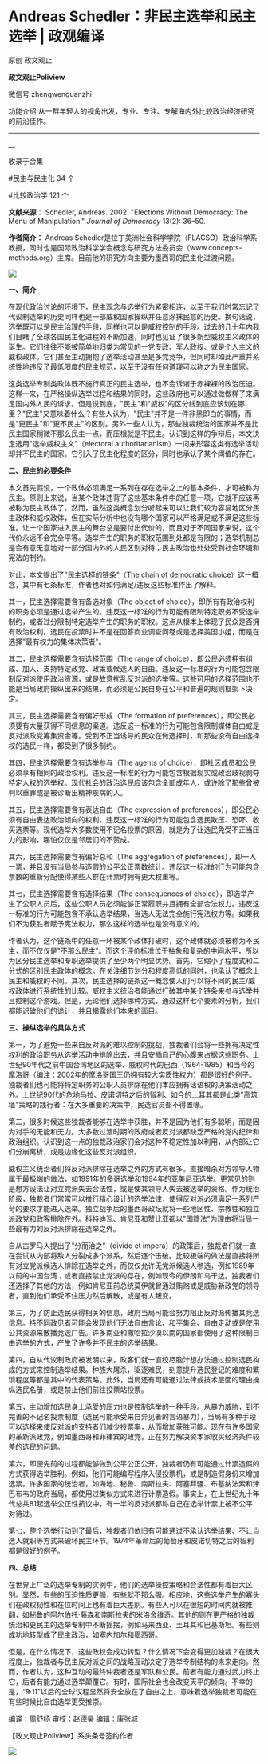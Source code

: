 

#  Andreas Schedler：非民主选举和民主选举 | 政观编译

原创 政文观止 

**政文观止Poliview** 

微信号 zhengwenguanzhi

功能介绍 从一群年轻人的视角出发，专业、专注、专解海内外比较政治经济研究的前沿佳作。

____

__

收录于合集

#民主与民主化 34 个

#比较政治学 121 个

**文献来源：** Schedler, Andreas. 2002. "Elections Without Democracy: The Menu of
Manipulation." _Journal of Democracy_ 13(2): 36–50.

  

**作者简介：** Andreas
Schedler是拉丁美洲社会科学学院（FLACSO）政治科学系教授，同时也是国际政治科学学会概念与研究方法委员会（www.concepts-
methods.org）主席。目前他的研究方向主要为墨西哥的民主化过渡问题。

![](images/253/2.png)  
  

  

  

  

 **一、简介**

  

在现代政治讨论的环境下，民主观念与选举行为紧密相连，以至于我们时常忘记了代议制选举的历史同样也是一部威权国家操纵并任意涂抹民意的历史。换句话说，选举既可以是民主治理的手段，同样也可以是威权控制的手段。过去的几十年内我们目睹了全球各国民主化进程的不断加速，同时也见证了很多新型威权主义政体的诞生。它们往往不能被简单地归类为常见的一党专政、军人政权、或是个人主义的威权政体。它们甚至主动拥抱了选举活动甚至是多党竞争，但同时却如此严重并系统性地违反了最低限度的民主规范，以至于没有任何道理可以称之为民主国家。

  

这类选举专制类政体既不施行真正的民主选举，也不会诉诸于赤裸裸的政治压迫。这样一来，在严格操纵选举过程和结果的同时，这些政府也可以通过做做样子来满足国内外人民的诉求。但是说到底，"民主"和"威权"的区分线到底应该划在哪里？"民主"又意味着什么？有些人认为，"民主"并不是一件非黑即白的事情，而是"更民主"和"更不民主"的区别。另外一些人认为，那些独裁统治的国家并不是比民主国家稍微不那么民主一点，而压根就是不民主。认识到这样的争辩后，本文决定选用"选举威权主义"（electoral
authoritarianism）一词来形容这类有选举活动却并不民主的国家。它引入了民主化程度的区分，同时也承认了某个阈值的存在。

  

  

 **二、民主的必要条件**

  

本文首先假设，一个政体必须满足一系列在存在选举之上的基本条件，才可被称为民主。原则上来说，当某个政体违背了这些基本条件中的任意一项，它就不应该再被称为民主政体了。然而，虽然这类概念划分听起来可以让我们较为容易地区分民主政体和威权政体，但在实际分析中也没有哪个国家可以严格满足或不满足这些标准。让一个国家进入民主的舞台总是要付出代价的，而且对于不同国家来说，这个代价永远不会完全平等。选举产生的职务的职权范围到处都是有限的；选举机制总是会有意无意地对一部分国内外的人民区别对待；民主政治也处处受到社会环境和宪法的制约。

  

对此，本文提出了"民主选择的链条"（The chain of democratic
choice）这一概念，其中有七条标准，作者也对如何满足/违反这些标准作出了解释。

  

其一，民主选择需要含有备选对象（The object of
choice），即所有有政治权利的职务必须是通过选举产生的。违反这一标准的行为可能有限制特定职务不受选举制约，或者过分限制特定选举产生的职务的职权。这点从根本上体现了民众是否拥有政治权利。选民在投票时并不是在回答商业调查问卷或是选择美国小姐，而是在选择"最有权力的集体决策者"。

  

其二，民主选择需要含有选择范围（The range of
choice），即公民必须拥有组成、加入、支持特定政党、政策或候选人的自由。违反这一标准的行为可能包含限制反对派使用政治资源，或是故意扰乱反对派的选举等。这些可用的选择范围也不能是当局政府操纵出来的结果，而必须是公民自身在公平和普遍的规则框架下决定。

  

其三，民主选择需要含有偏好形成（The formation of
preferences），即公民必须要有大量获得不同信息的渠道。违反这一标准的行为可能包含限制媒体自由或是反对派政党筹集资金等。受到不正当诱导的民众在做选择时，和那些没有自由选择权的选民一样，都受到了很多制约。

  

其四，民主选择需要含有选举参与（The agents of
choice），即社区成员和公民必须享有相同的政治权利。违反这一标准的行为可能包含根据现实或政治歧视剥夺特定人权的选举权。现代社会的政治选民应该包含全部成年人，或许除了那些曾被判以重罪或是被诊断出精神疾病的人。

  

其五，民主选择需要含有表达自由（The expression of
preferences），即公民必须有自由表达政治倾向的权利。违反这一标准的行为可能包含选民欺压、恐吓、收买选票等。现代选举大多数使用不记名投票的原因，就是为了让选民免受不正当压力的影响，哪怕仅仅是邻居们的不赞成。

  

其六，民主选择需要含有偏好总和（The aggregation of
preferences），即一人一票，并且没有当局参与造假的公平公正票数统计。违反这一标准的行为可能包含票数的重新分配使得某些人群在计票时拥有更大权重等。

  

其七，民主选择需要含有选择结果（The consequences of
choice），即选举产生了公职人员后，这些公职人员必须能够正常履职并且拥有全部合法权力。违反这一标准的行为可能包含不承认选举结果，当选人无法完全施行宪法权力等。如果我们不为获胜者赋予宪法权力，那么这样的选举也是没有意义的。

  

作者认为，这个链条中的任意一环被某个政体打破时，这个政体就必须被称为不民主，而不仅仅是"不那么民主"。而这个评价标准位于抽象和复杂的中间水平，所以为区分民主选举和专职选举提供了至少两个明显优势。首先，它缩小了程度式和二分式的区别民主政体的概念。在关注细节划分和程度高低的同时，也承认了概念上民主和威权的不同。其次，民主选择的链条这一概念使人们可以将不同的民主/威权政体进行系统性的比较。威权主义统治者能通过打破其中某个链条来参与选举并且控制这个游戏。但是，无论他们选择哪种方式，通过这样七个要素的分析，我们都能识破他们的诡计，并且揭露他们本来的面目。

  

  

 **三、操纵选举的具体方式**

  

第一，为了避免一些来自反对派的难以控制的挑战，独裁者们会将一些拥有决定性权利的政治职务从选举活动中排除出去，并且安插自己的心腹来占据这些职务。上世纪90年代之前中国台湾地区的选举、威权时代的巴西（1964-1985）和当今的摩洛哥（编注：2002年的摩洛哥国王仍拥有较大实质性权力）都是很好的例子。独裁者们也可能将特定职务的公职人员排除在他们本应拥有话语权的决策活动之外。上世纪90代的危地马拉、皮诺切特之后的智利、如今的土耳其都是此类"高筑墙"策略的践行者：在大多重要的决策中，民选官员都不得置喙。

  

第二，很多时候这些独裁者能够在选举中获胜，并不是因为他们有多聪明，而是因为对手的无能和无力。大多数过渡时期的政府或者反对派都缺乏严格的党内纪律和政治组织。认识到这一点的独裁政治家们会对这种不稳定性加以利用，从内部让它们分崩离析，或是边缘化这些反对派组织。

  

威权主义统治者们将反对派排除在选举之外的方式有很多。直接暗杀对方领导人物属于最极端的做法，如1991年的多哥选举和1994年的亚美尼亚选举。更常见的则是想方设法让对立党派失去合法性，或是使其领导人失去被选举的资格。作为统治阶级，独裁者们常常可以推行精心设计的选举法律，使得反对派必须满足一系列严苛的要求才能进入选举。独立战争后的墨西哥政坛就将一些地区性、宗教性和独立派政党和政客排除在外。科特迪瓦、肯尼亚和赞比亚都以"国籍法"为理由将当局一些最有力的反对派排除在选举之外。

  

自从古罗马人提出了"分而治之"（divide et
impera）的政策后，独裁者们就一直在尝试从内部将敌人分裂成多个派系，然后逐个击破。比较极端的做法是直接将所有对立党派候选人排除在选举之外，而仅仅允许无党派候选人参选，例如1989年以前的中国台湾；或者直接禁止党派的存在，例如现今的伊朗和乌干达。独裁者们还选择了其他的方法，例如肯尼亚前总统莫伊就曾通过贿赂或是威胁新政党的领导者，直到他们承受不住压力然后解散，或是有人叛变。

  

第三，为了防止选民获得相关的信息，政府当局可能会努力阻止反对派传播其竞选信息。持不同政见者可能会发现他们无法自由言论、和平集会、自由走动或是使用公共资源来散播竞选广告。许多南亚和撒哈拉沙漠以南的国家都使用了这种限制自由选举的方式，产生了许多并不民主的选举结果。

  

第四，自从代议制政府被发明以来，政客们就一直绞尽脑汁想办法通过控制选民构成的方式来控制选举结果。种族大屠杀，驱逐难民，刻意提升选民登记的难度和繁琐程度等都是其中的代表策略。此外，当局还有可能通过法律或技术层面的理由操纵选民名册，或是禁止他们前往投票站投票。

  

第五，主动增加选民身上承受的压力也是控制选举的一种手段。从暴力威胁，到不完善的不记名投票制度（选民可能承受来自异见者的言语暴力），当局有多种手段可以选择来使反对派的支持者们减少投票率，从而增加获胜可能。现在有许多国家的革新派政党，例如墨西哥和菲律宾的政党，正在努力解决资本家收买经济条件较差的选民的问题。

  

第六，即便先前的过程都能够做到公平公正公开，独裁者仍有可能通过计票造假的方式获得选举胜利。例如，他们可能编写程序入侵投票机，或是制造假身份来增加选票。许多国家的统治者，如海地、秘鲁、南斯拉夫、阿塞拜疆、布基纳法索和津巴布韦的政府当局，都使用过类似方式来进行计票造假。事实上，在上世纪九十年代总共81起选举公正性抗议中，有一半的反对派都称自己在选举计票上被不公平对待过。

  

第七，整个选举行动到了最后，独裁者们依旧有可能通过不承认选举结果、不让当选人就职等方式来破坏民主环节。1974年革命后的葡萄牙和皮诺切特之后的智利都是很好的例子。

  

  

 **四、总结**

  

在世界上广泛的选举专制的实例中，他们的选举操控策略和合法性都有着巨大区别。显然，有些的压迫性质更强，有些就不那么强。相应地，这些选举产生的寡头们在政权韧性和在位时间上也有着巨大差别。有些人可以在很短的时间内就被推翻，如秘鲁的阿尔伯托·藤森和南斯拉夫的米洛舍维奇。其他的则在更严格的独裁统治和更民主的选举专制中不断摇摆，例如马来西亚、土耳其和巴基斯坦。有些则成功地转型成了民主政治，如塞内加尔和墨西哥。

  

但是，在什么情况下，这些政权会成功转型？什么情况下会变得更加独裁？在很大程度上，独裁者与民主反对派之间的战略互动决定了选举专制结构的未来走向。然而，作者认为，这种互动的最终仲裁者还是军队和公民。前者有能力通过武力终止它，后者有能力通过选举颠覆它。有时，国际社会也会改变天平的倾向。不幸的是，“9·11”以后的全球议程显然将安全放在了自由之上，意味着选举独裁者可能在有些时候比自由选举更受推崇。

  

  

编译：周舒杨 审校：赵德昊 编辑：康张城

【政文观止Poliview】系头条号签约作者

  

![](images/253/3.jpeg)

  

